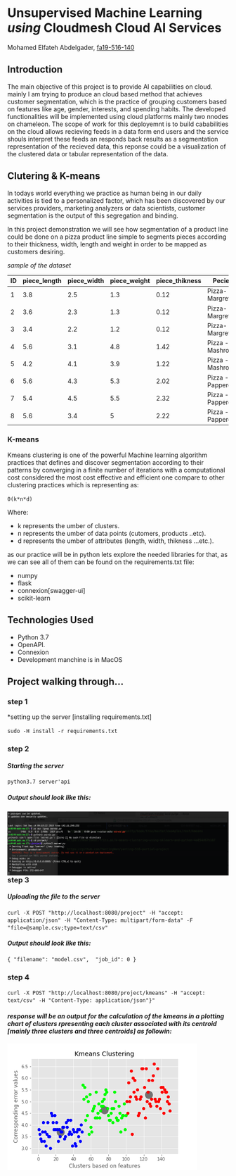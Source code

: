 # Unsupervised Machine Learning *using* Cloudmesh Cloud AI Services

 
Mohamed Elfateh Abdelgader, [fa19-516-140](https://github.com/cloudmesh-community/fa19-516-140)


## Introduction  

The main objective of this project is to provide AI capabilities on cloud. mainly I am trying to produce an cloud based method that achieves customer segmentation, which is the practice of grouping customers based on features like age, gender, interests, and spending habits. The developed functionalities will be implemented using cloud platforms mainly two nnodes on chameleon. The scope of work for this deployemnt is to build cababilities on the cloud allows recieving feeds in a data form end users and the service shouls interpret these feeds an responds back results as a segmentation representation of the recieved data, this reponse could be a visualization of the clustered data or tabular representation of the data. 

## Clutering & K-means
In todays world everything we practice as human being in our daily activities is tied to a personalized factor, which has been discovered by our services providers, marketing analyzers or data scientists, customer segmentation is the output of this segregation and binding.

In this project demonstration we will see how segmentation of a product line could be done on a pizza product line simple to segments pieces according to their thickness, width, length and weight in order to be mapped as customers desiring. 

*sample of the dataset*


|ID |piece_length|piece_width|piece_weight|piece_thikness|Pecies|
|---|---|---|---|---|---|
|1|3.8|2.5|1.3|0.12|Pizza-Margreta|
|2|3.6|2.3|1.3|0.12|Pizza-Margreta|
|3|3.4|2.2|1.2|0.12|Pizza-Margreta|
|4|5.6|3.1|4.8|1.42|Pizza - Mashroom|
|5|4.2|4.1|3.9|1.22|Pizza - Mashroom|
|6|5.6|4.3|5.3|2.02|Pizza -Papperoin|
|7|5.4|4.5|5.5|2.32|Pizza -Papperoin|
|8|5.6|3.4|5|2.22|Pizza -Papperoin|




### K-means

Kmeans clustering is one of the powerful Machine learning algorithm practices that defines and discover segmentation according to their patterns by converging in a finite number of iterations with a computational cost considered the most cost effective and efficient one compare to other clustering practices which is representing as:

`0(k*n*d)` 

Where:

* k represents  the umber of clusters.
* n represents  the umber of data points (cutomers, products ..etc).
* d represents  the umber of attributes (length, width, thikness …etc.).

as our practice will be in python lets explore the needed libraries for that, as we can see all of them can be found on the requirements.txt file:

* numpy
* flask
* connexion[swagger-ui]
* scikit-learn


## Technologies Used 

* Python 3.7
* OpenAPI.
* Connexion
* Development manchine is in MacOS 

## Project walking through...


### step 1
*setting up the server [installing requirements.txt]

`sudo -H install -r requirements.txt`

### step 2

#### *Starting the server*

`python3.7 server'api`

##### *Output should look like this:*
	
<img src="results/Start server.png"
     alt="Server start"
     style="float: left; margin-right: 10px;" />


### step 3
#### *Uploading the file to the server*

`curl -X POST "http://localhost:8080/project" -H "accept: application/json" -H "Content-Type: multipart/form-data" -F "file=@sample.csv;type=text/csv"`

#### *Output should look like this:*

`{
  "filename": "model.csv", 
  "job_id": 0
}`

### step 4

`curl -X POST "http://localhost:8080/project/kmeans" -H "accept: text/csv" -H "Content-Type: application/json"}"
`

#### *response will be an output for the calculation of the kmeans in a plotting chart of clusters rpresenting each cluster associated with its centroid [mainly three clusters and three centroids] as followin:*

<img src="results/kmeans_centroid.png"
     alt="Server start"
     style="float: left; margin-right: 10px;" />


 
